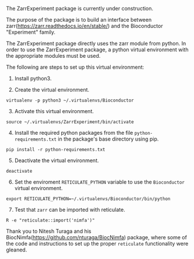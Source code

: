 The ZarrExperiment package is currently under construction.

The purpose of the package is to build an interface between
zarr(https://zarr.readthedocs.io/en/stable/) and the Bioconductor "Experiment"
family.

The ZarrExperiment package directly uses the zarr module from python. In order
to use the ZarrExperiment package, a python virtual environment with the
appropriate modules must be used.

The following are steps to set up this virtual environment:

1) Install python3.

2) Create the virtual environment.
```
virtualenv -p python3 ~/.virtualenvs/Bioconductor
``` 

3) Activate this virtual environment.
```
source ~/.virtualenvs/ZarrExperiment/bin/activate
```

4) Install the required python packages from the file `python-requirements.txt`
in the package's base directory using pip.
```
pip install -r python-requirements.txt
```

5) Deactivate the virtual environment.
```
deactivate
```

6) Set the enviroment `RETICULATE_PYTHON` variable to use the `Bioconductor`
virtual environment.
```
export RETICULATE_PYTHON=~/.virtualenvs/Bioconductor/bin/python
```

7) Test that `zarr` can be imported with reticulate.
```
R -e "reticulate::import('nimfa')"
```

Thank you to Nitesh Turaga and his
BiocNimfa(https://github.com/nturaga/BiocNimfa) package, where some of the code
and instructions to set up the proper `reticulate` functionality were gleaned.
